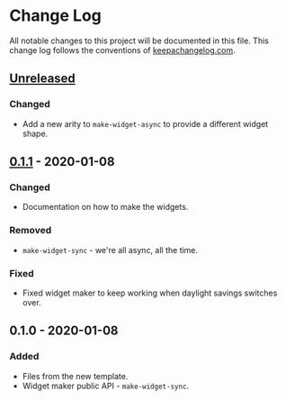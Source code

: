 # Change Log
All notable changes to this project will be documented in this file. This change log follows the conventions of [keepachangelog.com](http://keepachangelog.com/).

## [Unreleased]
### Changed
- Add a new arity to `make-widget-async` to provide a different widget shape.

## [0.1.1] - 2020-01-08
### Changed
- Documentation on how to make the widgets.

### Removed
- `make-widget-sync` - we're all async, all the time.

### Fixed
- Fixed widget maker to keep working when daylight savings switches over.

## 0.1.0 - 2020-01-08
### Added
- Files from the new template.
- Widget maker public API - `make-widget-sync`.

[Unreleased]: https://github.com/your-name/tokiilo/compare/0.1.1...HEAD
[0.1.1]: https://github.com/your-name/tokiilo/compare/0.1.0...0.1.1
